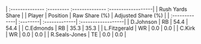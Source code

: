 | :-------------- :--------- :-------------- :------------------|
|                        Rush Yards Share                       |
| Player        | Position | Raw Share (%) | Adjusted Share (%) |
| :-------------| :--------| :-------------| :------------------|
| D.Johnson     | RB       | 54.4          | 54.4               |
| C.Edmonds     | RB       | 35.3          | 35.3               |
| L.Fitzgerald  | WR       | 0.0           | 0.0                |
| C.Kirk        | WR       | 0.0           | 0.0                |
| R.Seals-Jones | TE       | 0.0           | 0.0                |